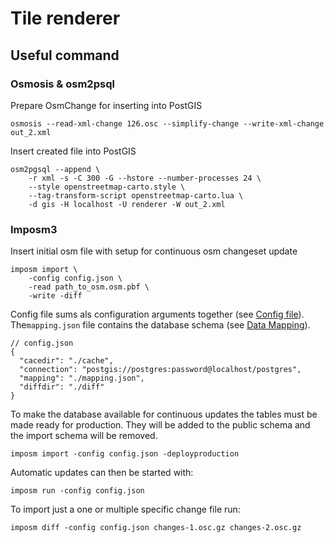 # Tile renderer

## Useful command

### Osmosis & osm2psql

Prepare OsmChange for inserting into PostGIS

`osmosis --read-xml-change 126.osc --simplify-change --write-xml-change out_2.xml`

Insert created file into PostGIS

````shell
osm2pgsql --append \ 
    -r xml -s -C 300 -G --hstore --number-processes 24 \
    --style openstreetmap-carto.style \ 
    --tag-transform-script openstreetmap-carto.lua \ 
    -d gis -H localhost -U renderer -W out_2.xml
````

### Imposm3

Insert initial osm file with setup for continuous osm changeset update

````shell
imposm import \
    -config config.json \ 
    -read path_to_osm.osm.pbf \
    -write -diff
````

Config file sums als configuration arguments 
together (see [Config file](https://imposm.org/docs/imposm3/latest/tutorial.html#config-file)). 
The`mapping.json` file contains the database schema 
(see [Data Mapping](https://imposm.org/docs/imposm3/latest/mapping.html)).

````json5
// config.json
{
  "cacedir": "./cache",
  "connection": "postgis://postgres:password@localhost/postgres",
  "mapping": "./mapping.json",
  "diffdir": "./diff"
}
````

To make the database available for continuous updates the tables must be made ready for production. They will be added
to the public schema and the import schema will be removed.

````shell
imposm import -config config.json -deployproduction
````

Automatic updates can then be started with:

````shell
imposm run -config config.json
````

To import just a one or multiple specific change file run:

````shell
imposm diff -config config.json changes-1.osc.gz changes-2.osc.gz
````